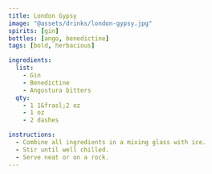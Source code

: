 ```yaml
---
title: London Gypsy
image: "@assets/drinks/london-gypsy.jpg"
spirits: [gin]
bottles: [ango, benedictine]
tags: [bold, herbacious]

ingredients:
  list:
    - Gin
    - Benedictine
    - Angostura bitters
  qty:
    - 1 1&frasl;2 oz
    - 1 oz
    - 2 dashes

instructions:
  - Combine all ingredients in a mixing glass with ice.
  - Stir until well chilled.
  - Serve neat or on a rock.
---
```


